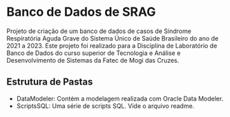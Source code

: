 # Banco de Dados de SRAG

Projeto de criação de um banco de dados de casos de Síndrome Respiratória Aguda Grave do Sistema Único de Saúde Brasileiro do ano de 2021 a 2023. Este projeto foi realizado para a Disciplina de Laboratório de Banco de Dados do curso superior de Tecnologia e Análise e Desenvolvimento de Sistemas da Fatec de Mogi das Cruzes.

## Estrutura de Pastas

- DataModeler: Contém a modelagem realizada com Oracle Data Modeler.
- ScriptsSQL: Uma série de scripts SQL. Vide o arquivo readme.
